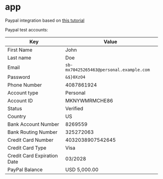 # app

Paypal integration based on [this tutorial](https://dev.to/iandjx/paypal-integration-using-nextjs-and-prisma-21i8)

Paypal test accounts:

| Key                         | Value                                   |
| --------------------------- | --------------------------------------- |
| First Name                  | John                                    |
| Last name                   | Doe                                     |
| Email                       | `sb-mx70425265463@personal.example.com` |
| Password                    | `&$}0XzO4`                              |
| Phone Number                | 4087861924                              |
| Account type                | Personal                                |
| Account ID                  | MKNYWMRMCHE86                           |
| Status                      | Verified                                |
| Country                     | US                                      |
| Bank Account Number         | 8269559                                 |
| Bank Routing Number         | 325272063                               |
| Credit Card Number          | 4032038907542645                        |
| Credit Card Type            | Visa                                    |
| Credit Card Expiration Date | 03/2028                                 |
| PayPal Balance              | USD 5,000.00                            |
